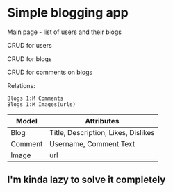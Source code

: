 # Simple blogging app

Main page - list of users and their blogs

CRUD for users

CRUD for blogs

CRUD for comments on blogs

Relations:
```
Blogs 1:M Comments
Blogs 1:M Images(urls)
```

| Model | Attributes |
|-------|------------|
| Blog | Title, Description, Likes, Dislikes |
| Comment | Username, Comment Text | 
| Image | url | 


## I'm kinda lazy to solve it completely
